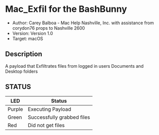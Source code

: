 # Mac_Exfil for the BashBunny

* Author: Carey Balboa - Mac Help Nashville, Inc. with assistance from corydon76 props to Nashville 2600
* Version: Version 1.0
* Target: macOS

## Description

A payload that Exfiltrates files from logged in users Documents and Desktop folders


## STATUS

| LED                | Status                                       |
| ------------------ | -------------------------------------------- |
| Purple             | Executing Payload                            |
| Green              | Successfully grabbed files                   |
| Red                | Did not get files                            |
